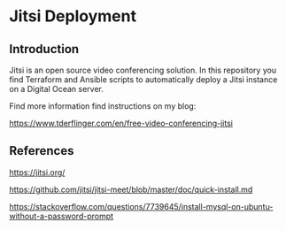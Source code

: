 # Jitsi Deployment

## Introduction

Jitsi is an open source video conferencing solution. In this
repository you find Terraform and Ansible scripts to automatically
deploy a Jitsi instance on a Digital Ocean server.

Find more information find instructions on my blog:

https://www.tderflinger.com/en/free-video-conferencing-jitsi

## References

https://jitsi.org/

https://github.com/jitsi/jitsi-meet/blob/master/doc/quick-install.md

https://stackoverflow.com/questions/7739645/install-mysql-on-ubuntu-without-a-password-prompt
